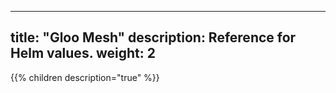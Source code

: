 
---
title: "Gloo Mesh"
description: Reference for Helm values. 
weight: 2
---
{{% children description="true" %}}
